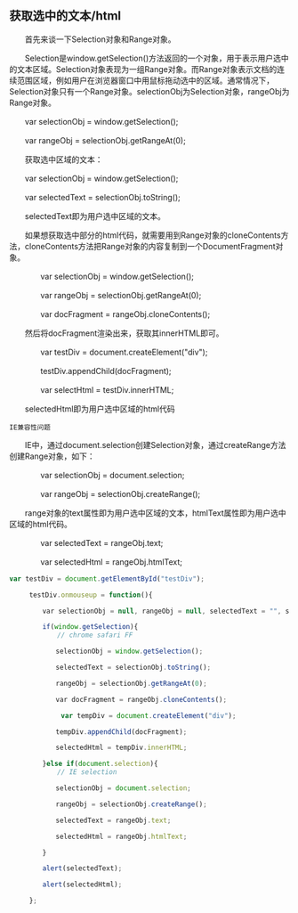 ## 获取选中的文本/html

　　首先来谈一下Selection对象和Range对象。

　　Selection是window.getSelection()方法返回的一个对象，用于表示用户选中的文本区域。Selection对象表现为一组Range对象。而Range对象表示文档的连续范围区域，例如用户在浏览器窗口中用鼠标拖动选中的区域。通常情况下，Selection对象只有一个Range对象。selectionObj为Selection对象，rangeObj为Range对象。

　　var selectionObj = window.getSelection();　

　　var rangeObj = selectionObj.getRangeAt(0);



　　获取选中区域的文本：

　　var selectionObj = window.getSelection();

　　var selectedText = selectionObj.toString();

　　selectedText即为用户选中区域的文本。



　　如果想获取选中部分的html代码，就需要用到Range对象的cloneContents方法，cloneContents方法把Range对象的内容复制到一个DocumentFragment对象。

　　　　var selectionObj = window.getSelection();

　　　　var rangeObj = selectionObj.getRangeAt(0);

　　　　var docFragment = rangeObj.cloneContents();

　　然后将docFragment渲染出来，获取其innerHTML即可。

　　　　var testDiv = document.createElement("div");

　　　　testDiv.appendChild(docFragment);

　　　　var selectHtml = testDiv.innerHTML;

　　selectedHtml即为用户选中区域的html代码　



 	IE兼容性问题

　　IE中，通过document.selection创建Selection对象，通过createRange方法创建Range对象，如下：

　　　　var selectionObj = document.selection;

　　　　var rangeObj = selectionObj.createRange();

　　range对象的text属性即为用户选中区域的文本，htmlText属性即为用户选中区域的html代码。

　　　　var selectedText = rangeObj.text;

　　　　var selectedHtml = rangeObj.htmlText;

~~~js
var testDiv = document.getElementById("testDiv");

　　　testDiv.onmouseup = function(){

　　　　　var selectionObj = null, rangeObj = null, selectedText = "", selectedHtml = "";

　　　　　if(window.getSelection){
       		// chrome safari FF 

　　　　　　　selectionObj = window.getSelection();

　　　　　　　selectedText = selectionObj.toString();

　　　　　　　rangeObj = selectionObj.getRangeAt(0);

　　　　　　　var docFragment = rangeObj.cloneContents();

　　　　　　   var tempDiv = document.createElement("div");

　　　　　　　tempDiv.appendChild(docFragment);

　　　　　　　selectedHtml = tempDiv.innerHTML;

　　　　　}else if(document.selection){
       		// IE selection

　　　　　　　selectionObj = document.selection;

　　　　　　　rangeObj = selectionObj.createRange();

　　　　　　　selectedText = rangeObj.text;

　　　　　　　selectedHtml = rangeObj.htmlText;

　　　　　}

　　　　　alert(selectedText);

　　　　　alert(selectedHtml);

　　　}; 　　
~~~

